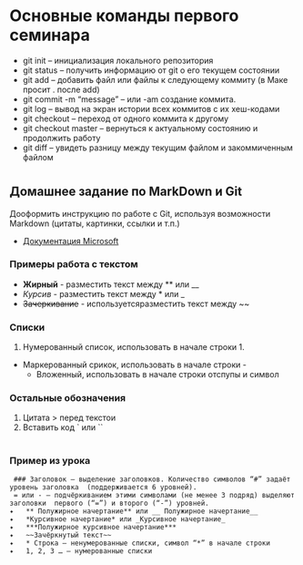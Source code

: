 # Основные команды первого семинара


* git init – инициализация локального репозитория
* git status – получить информацию от git о его текущем состоянии
* git add – добавить файл или файлы к следующему коммиту (в Маке просит . после add)
* git commit -m “message” – или -am создание коммита.
* git log – вывод на экран истории всех коммитов с их хеш-кодами
* git checkout – переход от одного коммита к другому
* git checkout master – вернуться к актуальному состоянию и продолжить работу
* git diff – увидеть разницу между текущим файлом и закоммиченным файлом

#

## Домашнее задание по MarkDown и Git

Дооформить инструкцию по работе с Git, используя возможности Markdown (цитаты, картинки, ссылки и т.п.) 

- [Документация Microsoft](https://gist.github.com/Jekins/2bf2d0638163f1294637#Images)


### Примеры работа с текстом
- **Жирный** - разместить текст между ** или __
- *Курсив* - разместить текст между * или _
- ~~Зачеркивание~~ - используетсяразместить текст между ~~

### Списки
1. Нумерованный список, использовать в начале строки 1.
- Маркерованный срикок, использовать в начале строки - 
   - Вложенный, использовать в начале строки отспупы и символ

### Остальные обозначения
1. Цитата > перед текстои
2. Вставить код ` или `` 


#
### Пример из урока
```
 ### Заголовок – выделение заголовков. Количество символов “#” задаёт уровень заголовка  (поддерживается 6 уровней).
 = или - – подчёркиванием этими символами (не менее 3 подряд) выделяют заголовки  первого (“=”) и второго (“-”) уровней.
✦	** Полужирное начертание** или __ Полужирное начертание__
✦	*Курсивное начертание* или _Курсивное начертание_
✦	***Полужирное курсивное начертание***
✦	~~Зачёркнутый текст~~
✦	* Строка – ненумерованные списки, символ “*” в начале строки
✦	1, 2, 3 … – нумерованные списки
